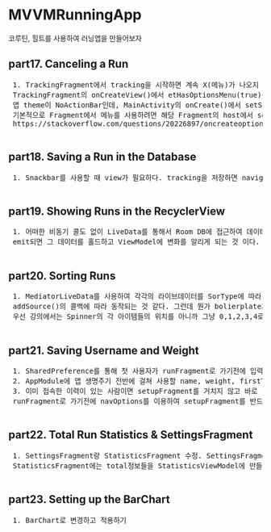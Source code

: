 # MVVMRunningApp
 코루틴, 힐트를 사용하여 러닝앱을 만들어보자


 ## part17. Canceling a Run
 <pre>
 1. TrackingFragment에서 tracking을 시작하면 계속 X(메뉴)가 나오지 않았다.
 TrackingFragment의 onCreateView()에서 etHasOptionsMenu(true)를 했음엗 불구하고 나오지 않아 확인해보니,
 앱 theme이 NoActionBar인데, MainActivity의 onCreate()에서 setSupportActionBar()에 toolbar를 넣어주지 않아 생긴 문제였다.
 기본적으로 Fragment에서 메뉴를 사용하려면 해당 Fragment의 host에서 setSupportActionBar()가 정의되어 있어야만 보인다.
 https://stackoverflow.com/questions/20226897/oncreateoptionsmenu-not-called-in-fragment
 </pre>

 ## part18. Saving a Run in the Database
 <pre>
 1. Snackbar를 사용할 때 view가 필요하다. tracking을 저장하면 navigate()를 이용하여 RunFragment로 이동하는데, 이때 TrackingFragment의 view를 사용할 수 없음에 주의하자. (해당 코드에 더 자세한 설명이 있음)
 </pre>

 ## part19. Showing Runs in the RecyclerView
 <pre>
 1. 어떠한 비동기 콜도 없이 LiveData를 통해서 Room DB에 접근하여 데이터를 가져온다. LiveData자체가 백그라운드에서 비동기로 돌고 있으며 Room에서 보내주는 data를 받을때까지 대기하다가
 emit되면 그 데이터를 홀드하고 ViewModel에 변화를 알리게 되는 것 이다.
 </pre>

 ## part20. Sorting Runs
 <pre>
 1. MediatorLiveData를 사용하여 각각의 라이브데이터를 SorType에 따라 동작될 수 있도록 수정하였다.
 addSource()의 콜백에 따라 동작되는 것 같다. 그런데 뭔가 bolierplate가 많은 느낌이 든다. 어떻게하면 더 보기좋게 수정할 수 있을까?
 우선 강의에서는 Spinner의 각 아이템들의 위치를 아니까 그냥 0,1,2,3,4로 넣었는데, 나는 그냥 SortType의 생성자로 position을 만들어서 최대한 매직넘버처럼 보이지 않도록 하였다.
 </pre>

 ## part21. Saving Username and Weight
 <pre>
 1. SharedPreference를 통해 첫 사용자가 runFragment로 가기전에 입력한 데이터를 저장한다.
 2. AppModule에 앱 생명주기 전반에 걸쳐 사용할 name, weight, firstTimeToggle에 대한 의존성을 만들어준다
 3. 이미 접속한 이력이 있는 사람이면 setupFragment를 거치지 않고 바로 runFragment로 보내준다. 이때 뒤로가기를 하면 다시 setupFragment가 나오지 않도록 하기 위해
 runFragment로 가기전에 navOptions를 이용하여 setupFragment를 반드시 백스택에서 제거해준다
 </pre>

 ## part22. Total Run Statistics & SettingsFragment
 <pre>
 1. SettingsFragment랑 StatisticsFragment 수정. SettingsFragment에는 이름이나 몸무게를 다시 SharedPreference에 저장하고
 StatisticsFragment에는 total정보들을 StatisticsViewModel에 만들어놓은 LiveData를 observe하여 변경하도록 함
 </pre>

 ## part23. Setting up the BarChart
 <pre>
 1. BarChart로 변경하고 적용하기
 </pre>

 
